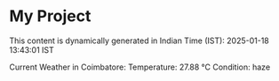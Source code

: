 # My Project

This content is dynamically generated in Indian Time (IST): 2025-01-18 13:43:01 IST


Current Weather in Coimbatore:
Temperature: 27.88 °C
Condition: haze
